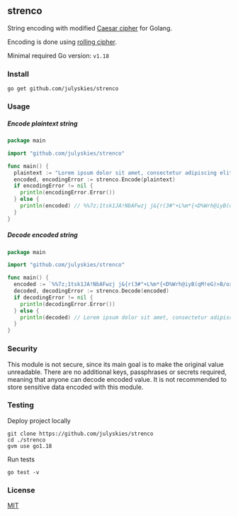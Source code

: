 ## strenco

String encoding with modified [Caesar cipher](https://en.wikipedia.org/wiki/Caesar_cipher) for Golang.

Encoding is done using [rolling cipher](http://www.thealmightyguru.com/Wiki/index.php?title=Rolling_cipher).

Minimal required Go version: `v1.18`

### Install

```shell script
go get github.com/julyskies/strenco
```

### Usage

##### Encode plaintext string

```go
package main

import "github.com/julyskies/strenco"

func main() {
  plaintext := "Lorem ipsum dolor sit amet, consectetur adipiscing elit."
  encoded, encodingError := strenco.Encode(plaintext)
  if encodingError != nil {
    println(encodingError.Error())
  } else {
    println(encoded) // %%7z;1tsk1JA!NbAFwzj j&{r(3#"+L%m*{<D%Wrh@iyB(qM!eG)>B/ox/%%
  }
}
```

##### Decode encoded string

```go
package main

import "github.com/julyskies/strenco"

func main() {
  encoded := `%%7z;1tsk1JA!NbAFwzj j&{r(3#"+L%m*{<D%Wrh@iyB(qM!eG)>B/ox/%%`
  decoded, decodingError := strenco.Decode(encoded)
  if decodingError != nil {
    println(decodingError.Error())
  } else {
    println(decoded) // Lorem ipsum dolor sit amet, consectetur adipiscing elit.
  }
}
```

### Security

This module is not secure, since its main goal is to make the original value unreadable. There are no additional keys, passphrases or secrets required, meaning that anyone can decode encoded value. It is not recommended to store sensitive data encoded with this module.

### Testing

Deploy project locally

```shell script
git clone https://github.com/julyskies/strenco
cd ./strenco
gvm use go1.18
```

Run tests

```shell script
go test -v
```

### License

[MIT](./LICENSE.md)
